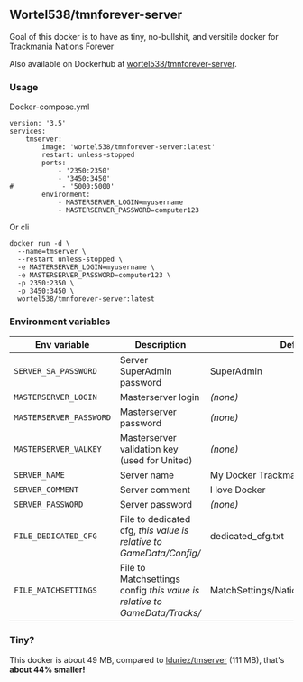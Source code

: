 ## Wortel538/tmnforever-server

Goal of this docker is to have as tiny, no-bullshit, and versitile docker for Trackmania Nations Forever

Also available on Dockerhub at [wortel538/tmnforever-server](https://hub.docker.com/wortel538/tmnforever-server).

### Usage

Docker-compose.yml
```
version: '3.5'
services:
    tmserver:
        image: 'wortel538/tmnforever-server:latest'
        restart: unless-stopped
        ports:
            - '2350:2350'
            - '3450:3450'
#            - '5000:5000'
        environment:
            - MASTERSERVER_LOGIN=myusername
            - MASTERSERVER_PASSWORD=computer123
```

Or cli
```
docker run -d \
  --name=tmserver \
  --restart unless-stopped \
  -e MASTERSERVER_LOGIN=myusername \
  -e MASTERSERVER_PASSWORD=computer123 \
  -p 2350:2350 \
  -p 3450:3450 \
  wortel538/tmnforever-server:latest
```

### Environment variables

| **Env variable**        	| **Description**                                                           	| **Default**                            	| **Required?** 	|
|-------------------------	|---------------------------------------------------------------------------	|----------------------------------------	|---------------	|
| `SERVER_SA_PASSWORD`    	| Server SuperAdmin password                                                	| SuperAdmin                             	| No            	|
| `MASTERSERVER_LOGIN`    	| Masterserver login                                                        	| _(none)_                               	| Yes           	|
| `MASTERSERVER_PASSWORD` 	| Masterserver password                                                     	| _(none)_                               	| Yes           	|
| `MASTERSERVER_VALKEY`   	| Masterserver validation key (used  for United)                            	| _(none)_                               	| Yes           	|
| `SERVER_NAME`           	| Server name                                                               	| My Docker Trackmania server!           	| No            	|
| `SERVER_COMMENT`        	| Server comment                                                            	| I love Docker                            	| No            	|
| `SERVER_PASSWORD`       	| Server password                                                           	| _(none)_                               	| No            	|
| `FILE_DEDICATED_CFG`    	| File to dedicated cfg,  _this value is relative to GameData/Config/_      	| dedicated_cfg.txt                      	| No            	|
| `FILE_MATCHSETTINGS`    	| File to Matchsettings config _this value is relative to GameData/Tracks/_ 	| MatchSettings/Nations/NationsGreen.txt 	| No            	|

### Tiny?

This docker is about 49 MB, compared to [lduriez/tmserver](https://hub.docker.com/r/lduriez/tmserver) (111 MB), that's **about 44% smaller!**
